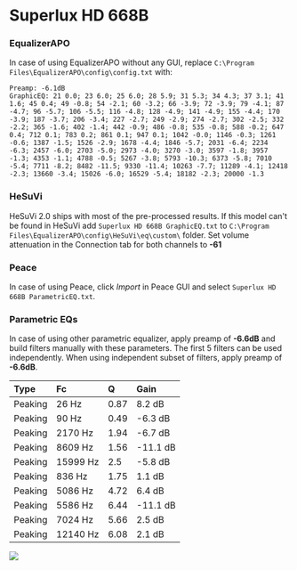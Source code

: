 # Superlux HD 668B

### EqualizerAPO
In case of using EqualizerAPO without any GUI, replace `C:\Program Files\EqualizerAPO\config\config.txt`
with:
```
Preamp: -6.1dB
GraphicEQ: 21 0.0; 23 6.0; 25 6.0; 28 5.9; 31 5.3; 34 4.3; 37 3.1; 41 1.6; 45 0.4; 49 -0.8; 54 -2.1; 60 -3.2; 66 -3.9; 72 -3.9; 79 -4.1; 87 -4.7; 96 -5.7; 106 -5.5; 116 -4.8; 128 -4.9; 141 -4.9; 155 -4.4; 170 -3.9; 187 -3.7; 206 -3.4; 227 -2.7; 249 -2.9; 274 -2.7; 302 -2.5; 332 -2.2; 365 -1.6; 402 -1.4; 442 -0.9; 486 -0.8; 535 -0.8; 588 -0.2; 647 0.4; 712 0.1; 783 0.2; 861 0.1; 947 0.1; 1042 -0.0; 1146 -0.3; 1261 -0.6; 1387 -1.5; 1526 -2.9; 1678 -4.4; 1846 -5.7; 2031 -6.4; 2234 -6.3; 2457 -6.0; 2703 -5.0; 2973 -4.0; 3270 -3.0; 3597 -1.8; 3957 -1.3; 4353 -1.1; 4788 -0.5; 5267 -3.8; 5793 -10.3; 6373 -5.8; 7010 -5.4; 7711 -8.2; 8482 -11.5; 9330 -11.4; 10263 -7.7; 11289 -4.1; 12418 -2.3; 13660 -3.4; 15026 -6.0; 16529 -5.4; 18182 -2.3; 20000 -1.3
```

### HeSuVi
HeSuVi 2.0 ships with most of the pre-processed results. If this model can't be found in HeSuVi add
`Superlux HD 668B GraphicEQ.txt` to `C:\Program Files\EqualizerAPO\config\HeSuVi\eq\custom\` folder.
Set volume attenuation in the Connection tab for both channels to **-61**

### Peace
In case of using Peace, click *Import* in Peace GUI and select `Superlux HD 668B ParametricEQ.txt`.

### Parametric EQs
In case of using other parametric equalizer, apply preamp of **-6.6dB** and build filters manually
with these parameters. The first 5 filters can be used independently.
When using independent subset of filters, apply preamp of **-6.6dB**.

| Type    | Fc       |    Q | Gain     |
|:--------|:---------|:-----|:---------|
| Peaking | 26 Hz    | 0.87 | 8.2 dB   |
| Peaking | 90 Hz    | 0.49 | -6.3 dB  |
| Peaking | 2170 Hz  | 1.94 | -6.7 dB  |
| Peaking | 8609 Hz  | 1.56 | -11.1 dB |
| Peaking | 15999 Hz | 2.5  | -5.8 dB  |
| Peaking | 836 Hz   | 1.75 | 1.1 dB   |
| Peaking | 5086 Hz  | 4.72 | 6.4 dB   |
| Peaking | 5586 Hz  | 6.44 | -11.1 dB |
| Peaking | 7024 Hz  | 5.66 | 2.5 dB   |
| Peaking | 12140 Hz | 6.08 | 2.1 dB   |

![](https://raw.githubusercontent.com/jaakkopasanen/AutoEq/master/results/innerfidelity/sbaf-serious/Superlux%20HD%20668B/Superlux%20HD%20668B.png)